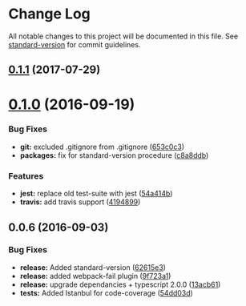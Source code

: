 # Change Log

All notable changes to this project will be documented in this file. See [standard-version](https://github.com/conventional-changelog/standard-version) for commit guidelines.

<a name="0.1.1"></a>
## [0.1.1](https://github.com/DxCx/ts-library-starter/compare/v0.1.0...v0.1.1) (2017-07-29)



<a name="0.1.0"></a>
# [0.1.0](https://github.com/DxCx/ts-library-starter/compare/v0.0.6...v0.1.0) (2016-09-19)


### Bug Fixes

* **git:** excluded .gitignore from .gitignore ([653c0c3](https://github.com/DxCx/ts-library-starter/commit/653c0c3))
* **packages:** fix for standard-version procedure ([c8a8ddb](https://github.com/DxCx/ts-library-starter/commit/c8a8ddb))


### Features

* **jest:** replace old test-suite with jest ([54a414b](https://github.com/DxCx/ts-library-starter/commit/54a414b))
* **travis:** add travis support ([4194899](https://github.com/DxCx/ts-library-starter/commit/4194899))



<a name="0.0.6"></a>
## 0.0.6 (2016-09-03)


### Bug Fixes

* **release:** Added standard-version ([62615e3](https://github.com/DxCx/ts-library-starter/commit/62615e3))
* **release:** added webpack-fail plugin ([9f723a1](https://github.com/DxCx/ts-library-starter/commit/9f723a1))
* **release:** upgrade dependancies + typescript 2.0.0 ([13acb61](https://github.com/DxCx/ts-library-starter/commit/13acb61))
* **tests:** Added Istanbul for code-coverage ([54dd03d](https://github.com/DxCx/ts-library-starter/commit/54dd03d))
